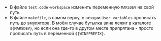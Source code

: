 - В файле `test.code-workspace` изменить переменную `MARSDEV` на свой путь
- В файле `makefile`, в самом верху, в секции `User variables` прописать путь до эмулятора. В моём случае бутылка вина лежит в каталоге `${MARSDEV}`, но если она где-то в другом месте припрятана - просто прописать путь в переменной `${WINEPREFIX}`.